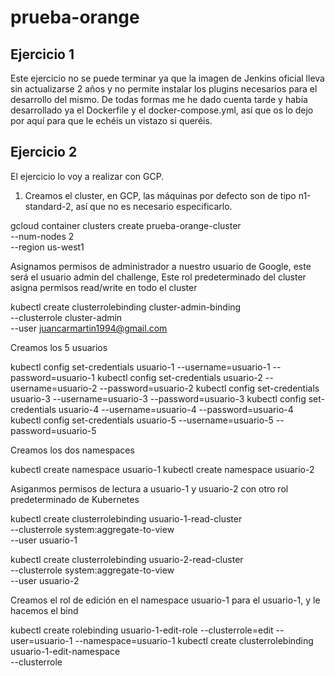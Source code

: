 # prueba-orange

## Ejercicio 1

Este ejercicio no se puede terminar ya que la imagen de Jenkins oficial lleva sin actualizarse 2 años y no permite instalar
los plugins necesarios para el desarrollo del mismo. De todas formas me he dado cuenta tarde y había desarrollado ya el 
Dockerfile y el docker-compose.yml, así que os lo dejo por aquí para que le echéis un vistazo si queréis.


## Ejercicio 2 

El ejercicio lo voy a realizar con GCP.

1) Creamos el cluster, en GCP, las máquinas por defecto son de tipo n1-standard-2, así que no es necesario especificarlo.


gcloud container clusters create prueba-orange-cluster \
    --num-nodes 2 \
    --region us-west1

Asignamos permisos de administrador a nuestro usuario de Google, este será el usuario admin del challenge, Este rol predeterminado del cluster asigna permisos read/write en todo el cluster

kubectl create clusterrolebinding cluster-admin-binding \
      --clusterrole cluster-admin \
      --user juancarmartin1994@gmail.com 

Creamos los 5 usuarios 

kubectl config set-credentials usuario-1 --username=usuario-1 --password=usuario-1
kubectl config set-credentials usuario-2 --username=usuario-2 --password=usuario-2
kubectl config set-credentials usuario-3 --username=usuario-3 --password=usuario-3
kubectl config set-credentials usuario-4 --username=usuario-4 --password=usuario-4
kubectl config set-credentials usuario-5 --username=usuario-5 --password=usuario-5

Creamos los dos namespaces 

kubectl create namespace usuario-1
kubectl create namespace usuario-2

Asiganmos permisos de lectura a usuario-1 y usuario-2 con otro rol predeterminado de Kubernetes

kubectl create clusterrolebinding usuario-1-read-cluster \
	--clusterrole system:aggregate-to-view \
        --user usuario-1

kubectl create clusterrolebinding usuario-2-read-cluster \
        --clusterrole system:aggregate-to-view \
        --user usuario-2

Creamos el rol de edición en el namespace usuario-1 para el usuario-1, y le hacemos el bind


kubectl create rolebinding usuario-1-edit-role --clusterrole=edit --user=usuario-1 --namespace=usuario-1
kubectl create clusterrolebinding usuario-1-edit-namespace \
	--clusterrole 

